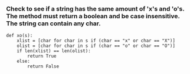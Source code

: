 ### Check to see if a string has the same amount of 'x's and 'o's. The method must return a boolean and be case insensitive. The string can contain any char.

```
def xo(s):
    xlist = [char for char in s if (char == "x" or char == "X")]
    olist = [char for char in s if (char == "o" or char == "O")]        
    if len(xlist) == len(olist):
        return True
    else:
        return False
```
